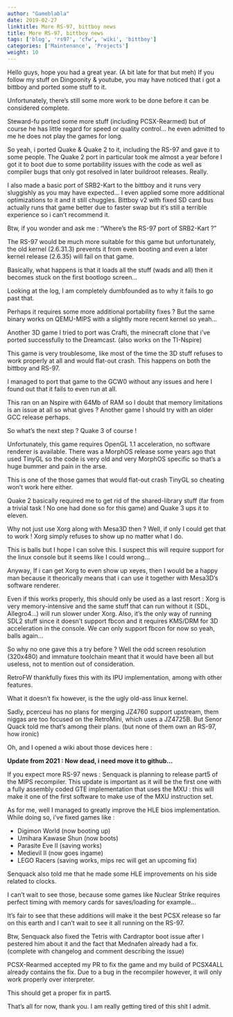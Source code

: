 ```yaml
---
author: "Gameblabla"
date: 2019-02-27
linktitle: More RS-97, bittboy news
title: More RS-97, bittboy news
tags: ['blog', 'rs97', 'cfw', 'wiki', 'bittboy']
categories: ['Maintenance', 'Projects']
weight: 10
---
```


Hello guys, hope you had a great year. (A bit late for that but meh)
If you follow my stuff on Dingoonity & youtube, you may have noticed that i got a bittboy and ported some stuff to it.

Unfortunately, there’s still some more work to be done before it can be considered complete.

Steward-fu ported some more stuff (including PCSX-Rearmed) but of course he has little regard for speed or quality control… he even admitted to me he does not play the games for long.

So yeah, i ported Quake & Quake 2 to it, including the RS-97 and gave it to some people. The Quake 2 port in particular took me almost a year before I got it to boot due to some portability issues with the code as well as compiler bugs that only got resolved in later buildroot releases. Really.

I also made a basic port of SRB2-Kart to the bittboy and it runs very sluggishly as you may have expected… I even applied some more additional optimizations to it and it still chuggles. Bittboy v2 with fixed SD card bus actually runs that game better due to faster swap but it’s still a terrible experience so i can’t recommend it.


Btw, if you wonder and ask me : “Where’s the RS-97 port of SRB2-Kart ?”

The RS-97 would be much more suitable for this game but unfortunately,
the old kernel (2.6.31.3) prevents it from even booting and even a later kernel release (2.6.35) will fail on that game.

Basically, what happens is that it loads all the stuff (wads and all) then it becomes stuck on the first bootlogo screen…

Looking at the log, I am completely dumbfounded as to why it fails to go past that.

Perhaps it requires some more additional portability fixes ? 
But the same binary works on QEMU-MIPS with a slightly more recent kernel so yeah…

Another 3D game I tried to port was Crafti, the minecraft clone that i’ve ported successfully to the Dreamcast. (also works on the TI-Nspire)

This game is very troublesome, like most of the time the 3D stuff refuses to work properly at all and would flat-out crash.
This happens on both the bittboy and RS-97.

I managed to port that game to the GCW0 without any issues and here I found out that it fails to even run at all.

This ran on an Nspire with 64Mb of RAM so I doubt that memory limitations is an issue at all so what gives ? Another game I should try with an older GCC release perhaps.

So what’s the next step ?
Quake 3 of course !

Unfortunately, this game requires OpenGL 1.1 acceleration, no software renderer is available.
There was a MorphOS release some years ago that used TinyGL so the code is very old and very MorphOS specific so that’s a huge bummer and pain in the arse.

This is one of the those games that would flat-out crash TinyGL so cheating won’t work here either.

Quake 2 basically required me to get rid of the shared-library stuff (far from a trivial task ! No one had done so for this game) and Quake 3 ups it to eleven.

Why not just use Xorg along with Mesa3D then ?
Well, if only I could get that to work ! Xorg simply refuses to show up no matter what I do.

This is balls but I hope I can solve this. I suspect this will require support for the linux console but it seems like I could wrong…

Anyway, If i can get Xorg to even show up xeyes, then I would be a happy man because it theorically means that i can use it together with Mesa3D’s software renderer.

Even if this works properly, this should only be used as a last resort : Xorg is very memory-intensive and the same stuff that can run without it (SDL, Allegro4…) will run slower under Xorg. Also, it’s the only way of running SDL2 stuff since it doesn’t support fbcon and it requires KMS/DRM for 3D acceleration in the console. We can only support fbcon for now so yeah, balls again…

So why no one gave this a try before ?
Well the odd screen resolution (320x480) and immature toolchain meant that it would have been all but useless,  not to mention out of consideration. 

RetroFW thankfully fixes this with its IPU implementation, among with other features.

What it doesn’t fix however, is the the ugly old-ass linux kernel.

Sadly, pcerceui has no plans for merging JZ4760 support upstream, them niggas are too focused on the RetroMini, which uses a JZ4725B. 
But Senor Quack told me that’s among their plans. (but none of them own an RS-97, how ironic)


Oh, and I opened a wiki about those devices here :

**Update from 2021 : Now dead, i need move it to github...**


If you expect more RS-97 news : Senquack is planning to release part5 of the MIPS recompiler.
This update is important as it will be the first one with a fully assembly coded GTE implementation that uses the MXU : this will make it one of the first software to make use of the MXU instruction set.

As for me, well I managed to greatly improve the HLE bios implementation.
While doing so, i’ve fixed games like :
- Digimon World (now booting up)
- Umihara Kawase Shun (now boots)
- Parasite Eve II (saving works)
- Medievil II (now goes ingame)
- LEGO Racers (saving works, mips rec will get an upcoming fix)

Senquack also told me that he made some HLE improvements on his side related to clocks.

I can’t wait to see those, because some games like Nuclear Strike requires perfect timing with memory cards for saves/loading for example…

It’s fair to see that these additions will make it the best PCSX release so far on this earth and I can’t wait to see it all running on the RS-97.

Btw, Senquack also fixed the Tetris with Cardraptor boot issue after I pestered him about it and the fact that Mednafen already had a fix. (complete with changelog and comment describing the issue)

PCSX-Rearmed accepted my PR to fix the game and my build of PCSX4ALL already contains the fix.
Due to a bug in the recompiler however, it will only work properly over interpreter.

This should get a proper fix in part5.

That’s all for now, thank you. I am really getting tired of this shit I admit.
